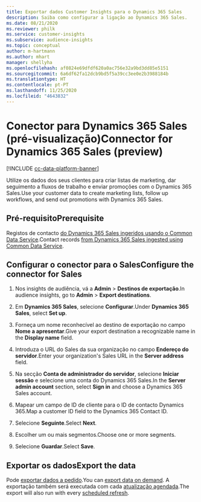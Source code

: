 ```yaml
---
title: Exportar dados Customer Insights para o Dynamics 365 Sales
description: Saiba como configurar a ligação ao Dynamics 365 Sales.
ms.date: 08/21/2020
ms.reviewer: philk
ms.service: customer-insights
ms.subservice: audience-insights
ms.topic: conceptual
author: m-hartmann
ms.author: mhart
manager: shellyha
ms.openlocfilehash: af0824e69dfdf620a0ac756e32a9bd3dd85e5151
ms.sourcegitcommit: 6a6df62fa12dcb9bd5f5a39cc3ee0e2b3988184b
ms.translationtype: HT
ms.contentlocale: pt-PT
ms.lasthandoff: 11/25/2020
ms.locfileid: "4643832"
---
```

# <a name="connector-for-dynamics-365-sales-preview"></a><span data-ttu-id="ea30b-103">Conector para Dynamics 365 Sales (pré-visualização)</span><span class="sxs-lookup"><span data-stu-id="ea30b-103">Connector for Dynamics 365 Sales (preview)</span></span>

[!INCLUDE [cc-data-platform-banner](../includes/cc-data-platform-banner.md)]

<span data-ttu-id="ea30b-104">Utilize os dados dos seus clientes para criar listas de marketing, dar seguimento a fluxos de trabalho e enviar promoções com o Dynamics 365 Sales.</span><span class="sxs-lookup"><span data-stu-id="ea30b-104">Use your customer data to create marketing lists, follow up workflows, and send out promotions with Dynamics 365 Sales.</span></span>

## <a name="prerequisite"></a><span data-ttu-id="ea30b-105">Pré-requisito</span><span class="sxs-lookup"><span data-stu-id="ea30b-105">Prerequisite</span></span>

<span data-ttu-id="ea30b-106">Registos de contacto [do Dynamics 365 Sales ingeridos usando o Common Data Service](connect-power-query.md).</span><span class="sxs-lookup"><span data-stu-id="ea30b-106">Contact records [from Dynamics 365 Sales ingested using Common Data Service](connect-power-query.md).</span></span>

## <a name="configure-the-connector-for-sales"></a><span data-ttu-id="ea30b-107">Configurar o conector para o Sales</span><span class="sxs-lookup"><span data-stu-id="ea30b-107">Configure the connector for Sales</span></span>

1. <span data-ttu-id="ea30b-108">Nos insights de audiência, vá a **Admin** > **Destinos de exportação**.</span><span class="sxs-lookup"><span data-stu-id="ea30b-108">In audience insights, go to **Admin** > **Export destinations**.</span></span>

1. <span data-ttu-id="ea30b-109">Em **Dynamics 365 Sales**, selecione **Configurar**.</span><span class="sxs-lookup"><span data-stu-id="ea30b-109">Under **Dynamics 365 Sales**, select **Set up**.</span></span>

1. <span data-ttu-id="ea30b-110">Forneça um nome reconhecível ao destino de exportação no campo **Nome a apresentar**.</span><span class="sxs-lookup"><span data-stu-id="ea30b-110">Give your export destination a recognizable name in the **Display name** field.</span></span>

1. <span data-ttu-id="ea30b-111">Introduza o URL do Sales da sua organização no campo **Endereço do servidor**.</span><span class="sxs-lookup"><span data-stu-id="ea30b-111">Enter your organization's Sales URL in the **Server address** field.</span></span>

1. <span data-ttu-id="ea30b-112">Na secção **Conta de administrador do servidor**, selecione **Iniciar sessão** e selecione uma conta do Dynamics 365 Sales.</span><span class="sxs-lookup"><span data-stu-id="ea30b-112">In the **Server admin account** section, select **Sign in** and choose a Dynamics 365 Sales account.</span></span>

1. <span data-ttu-id="ea30b-113">Mapear um campo de ID de cliente para o ID de contacto Dynamics 365.</span><span class="sxs-lookup"><span data-stu-id="ea30b-113">Map a customer ID field to the Dynamics 365 Contact ID.</span></span>

1. <span data-ttu-id="ea30b-114">Selecione **Seguinte**.</span><span class="sxs-lookup"><span data-stu-id="ea30b-114">Select **Next**.</span></span>

1. <span data-ttu-id="ea30b-115">Escolher um ou mais segmentos.</span><span class="sxs-lookup"><span data-stu-id="ea30b-115">Choose one or more segments.</span></span>

1. <span data-ttu-id="ea30b-116">Selecione **Guardar**.</span><span class="sxs-lookup"><span data-stu-id="ea30b-116">Select **Save**.</span></span>

## <a name="export-the-data"></a><span data-ttu-id="ea30b-117">Exportar os dados</span><span class="sxs-lookup"><span data-stu-id="ea30b-117">Export the data</span></span>

<span data-ttu-id="ea30b-118">Pode [exportar dados a pedido](export-destinations.md).</span><span class="sxs-lookup"><span data-stu-id="ea30b-118">You can [export data on demand](export-destinations.md).</span></span> <span data-ttu-id="ea30b-119">A exportação também será executada com cada [atualização agendada](system.md#schedule-tab).</span><span class="sxs-lookup"><span data-stu-id="ea30b-119">The export will also run with every [scheduled refresh](system.md#schedule-tab).</span></span>
